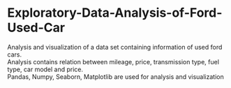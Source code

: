 # Exploratory-Data-Analysis-of-Ford-Used-Car
Analysis and visualization of a data set containing information of used ford cars.
<br>Analysis contains relation between mileage, price, transmission type, fuel type, car model and price.
<br>Pandas, Numpy, Seaborn, Matplotlib are used for analysis and visualization
